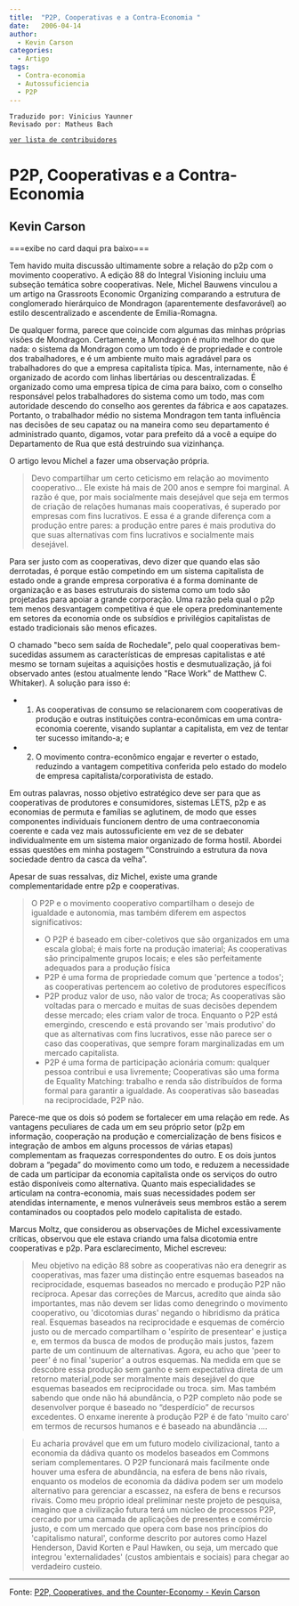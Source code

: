 ```yaml
---
title:  "P2P, Cooperativas e a Contra-Economia "
date:   2006-04-14
author:
  - Kevin Carson
categories:
  - Artigo
tags:
  - Contra-economia
  - Autossuficiencia
  - P2P
---
```

```
Traduzido por: Vinicius Yaunner
Revisado por: Matheus Bach
```
[```ver lista de contribuidores```](/about/#contribuidores)


# P2P, Cooperativas e a Contra-Economia

## Kevin Carson

===exibe no card daqui pra baixo===

Tem havido muita discussão ultimamente sobre a relação do p2p com o movimento cooperativo. A edição 88 do Integral Visioning incluiu uma subseção temática sobre cooperativas. Nele, Michel Bauwens vinculou a um artigo na Grassroots Economic Organizing comparando a estrutura de conglomerado hierárquico de Mondragon (aparentemente desfavorável) ao estilo descentralizado e ascendente de Emilia-Romagna.

De qualquer forma, parece que coincide com algumas das minhas próprias visões de Mondragon. Certamente, a Mondragon é muito melhor do que nada: o sistema da Mondragon como um todo é de propriedade e controle dos trabalhadores, e é um ambiente muito mais agradável para os trabalhadores do que a empresa capitalista típica. Mas, internamente, não é organizado de acordo com linhas libertárias ou descentralizadas. É organizado como uma empresa típica de cima para baixo, com o conselho responsável pelos trabalhadores do sistema como um todo, mas com autoridade descendo do conselho aos gerentes da fábrica e aos capatazes. Portanto, o trabalhador médio no sistema Mondragon tem tanta influência nas decisões de seu capataz ou na maneira como seu departamento é administrado quanto, digamos, votar para prefeito dá a você a equipe do Departamento de Rua que está destruindo sua vizinhança.

O artigo levou Michel a fazer uma observação própria.

> Devo compartilhar um certo ceticismo em relação ao movimento cooperativo... Ele existe há mais de 200 anos e sempre foi marginal. A razão é que, por mais socialmente mais desejável que seja em termos de criação de relações humanas mais cooperativas, é superado por empresas com fins lucrativos. E essa é a grande diferença com a produção entre pares: a produção entre pares é mais produtiva do que suas alternativas com fins lucrativos e socialmente mais desejável.

Para ser justo com as cooperativas, devo dizer que quando elas são derrotadas, é porque estão competindo em um sistema capitalista de estado onde a grande empresa corporativa é a forma dominante de organização e as bases estruturais do sistema como um todo são projetadas para apoiar a grande corporação. Uma razão pela qual o p2p tem menos desvantagem competitiva é que ele opera predominantemente em setores da economia onde os subsídios e privilégios capitalistas de estado tradicionais são menos eficazes.

O chamado "beco sem saída de Rochedale", pelo qual cooperativas bem-sucedidas assumem as características de empresas capitalistas e até mesmo se tornam sujeitas a aquisições hostis e desmutualização, já foi observado antes (estou atualmente lendo "Race Work" de Matthew C. Whitaker). 
A solução para isso é:
- 1) As cooperativas de consumo se relacionarem com cooperativas de produçäo e outras instituições contra-econômicas em uma contra-economia coerente, visando suplantar a capitalista, em vez de tentar ter sucesso imitando-a; e 
- 2) O movimento contra-econômico engajar e reverter o estado, reduzindo a vantagem competitiva conferida pelo estado do modelo de empresa capitalista/corporativista de estado.

Em outras palavras, nosso objetivo estratégico deve ser para que as cooperativas de produtores e consumidores, sistemas LETS, p2p e as economias de permuta e famílias se aglutinem, de modo que esses componentes individuais funcionem dentro de uma contraeconomia coerente e cada vez mais autossuficiente em vez de se debater individualmente em um sistema maior organizado de forma hostil. Abordei essas questões em minha postagem “Construindo a estrutura da nova sociedade dentro da casca da velha”.

Apesar de suas ressalvas, diz Michel, existe uma grande complementaridade entre p2p e cooperativas.

> O P2P e o movimento cooperativo compartilham o desejo de igualdade e autonomia, mas também diferem em aspectos significativos:
> - O P2P é baseado em ciber-coletivos que são organizados em uma escala global; é mais forte na produção imaterial; As cooperativas são principalmente grupos locais; e eles são perfeitamente adequados para a produção física
> - P2P é uma forma de propriedade comum que 'pertence a todos'; as cooperativas pertencem ao coletivo de produtores específicos
> - P2P produz valor de uso, não valor de troca; As cooperativas são voltadas para o mercado e muitas de suas decisões dependem desse mercado; eles criam valor de troca. Enquanto o P2P está emergindo, crescendo e está provando ser 'mais produtivo' do que as alternativas com fins lucrativos, esse não parece ser o caso das cooperativas, que sempre foram marginalizadas em um mercado capitalista.
> - P2P é uma forma de participação acionária comum: qualquer pessoa contribui e usa livremente; Cooperativas são uma forma de Equality Matching: trabalho e renda são distribuídos de forma formal para garantir a igualdade. As cooperativas são baseadas na reciprocidade, P2P não.

Parece-me que os dois só podem se fortalecer em uma relação em rede. As vantagens peculiares de cada um em seu próprio setor (p2p em informação, cooperação na produção e comercialização de bens físicos e integração de ambos em alguns processos de várias etapas) complementam as fraquezas correspondentes do outro. E os dois juntos dobram a “pegada” do movimento como um todo, e reduzem a necessidade de cada um participar da economia capitalista onde os serviços do outro estão disponíveis como alternativa. Quanto mais especialidades se articulam na contra-economia, mais suas necessidades podem ser atendidas internamente, e menos vulneráveis ​​seus membros estão a serem contaminados ou cooptados pelo modelo capitalista de estado.

Marcus Moltz, que considerou as observações de Michel excessivamente críticas, observou que ele estava criando uma falsa dicotomia entre cooperativas e p2p. Para esclarecimento, Michel escreveu:

> Meu objetivo na edição 88 sobre as cooperativas não era denegrir as cooperativas, mas fazer uma distinção entre esquemas baseados na reciprocidade, esquemas baseados no mercado e produção P2P não recíproca. Apesar das correções de Marcus, acredito que ainda são importantes, mas não devem ser lidas como denegrindo o movimento cooperativo, ou 'dicotomias duras' negando o hibridismo da prática real. Esquemas baseados na reciprocidade e esquemas de comércio justo ou de mercado compartilham o 'espírito de presentear' e justiça e, em termos da busca de modos de produção mais justos, fazem parte de um continuum de alternativas. Agora, eu acho que 'peer to peer' é no final 'superior' a outros esquemas. Na medida em que se descobre essa produção sem ganho e sem expectativa direta de um retorno material,pode ser moralmente mais desejável do que esquemas baseados em reciprocidade ou troca. sim. Mas também sabendo que onde não há abundância, o P2P completo não pode se desenvolver porque é baseado no “desperdício” de recursos excedentes. O enxame inerente à produção P2P é de fato 'muito caro' em termos de recursos humanos e é baseado na abundância ....

> Eu acharia provável que em um futuro modelo civilizacional, tanto a economia da dádiva quanto os modelos baseados em Commons seriam complementares. O P2P funcionará mais facilmente onde houver uma esfera de abundância, na esfera de bens não rivais, enquanto os modelos de economia da dádiva podem ser um modelo alternativo para gerenciar a escassez, na esfera de bens e recursos rivais. Como meu próprio ideal preliminar neste projeto de pesquisa, imagino que a civilização futura terá um núcleo de processos P2P, cercado por uma camada de aplicações de presentes e comércio justo, e com um mercado que opera com base nos princípios do 'capitalismo natural', conforme descrito por autores como Hazel Henderson, David Korten e Paul Hawken, ou seja, um mercado que integrou 'externalidades' (custos ambientais e sociais) para chegar ao verdadeiro custeio.

---
Fonte: [P2P, Cooperatives, and the Counter-Economy - Kevin Carson](https://mutualist.blogspot.com/2006/03/p2p-cooperatives-and-counter-economy.html)